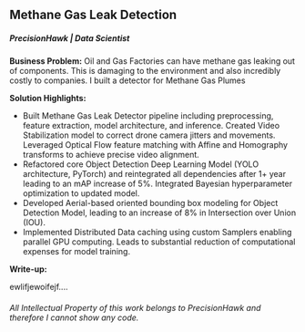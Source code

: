## Methane Gas Leak Detection

##### PrecisionHawk | Data Scientist
**Business Problem:** Oil and Gas Factories can have methane gas leaking out of components. This is damaging to the environment and also incredibly costly to companies. I built a detector for Methane Gas Plumes

**Solution Highlights:** 
  * Built Methane Gas Leak Detector pipeline including preprocessing, feature extraction, model architecture, and inference. Created Video Stabilization model to correct drone camera jitters and movements. Leveraged Optical Flow feature matching with Affine and Homography transforms to achieve precise video alignment.
  * Refactored core Object Detection Deep Learning Model (YOLO architecture, PyTorch) and reintegrated all dependencies after 1+ year leading to an mAP increase of 5%. Integrated Bayesian hyperparameter optimization to updated model.  
  * Developed Aerial-based oriented bounding box modeling for Object Detection Model, leading to an increase of 8% in Intersection over Union (IOU).  
  * Implemented Distributed Data caching using custom Samplers enabling parallel GPU computing. Leads to substantial reduction of computational expenses for model training.


**Write-up:** 


ewlifjewoifejf....


###### All Intellectual Property of this work belongs to PrecisionHawk and therefore I cannot show any code.


